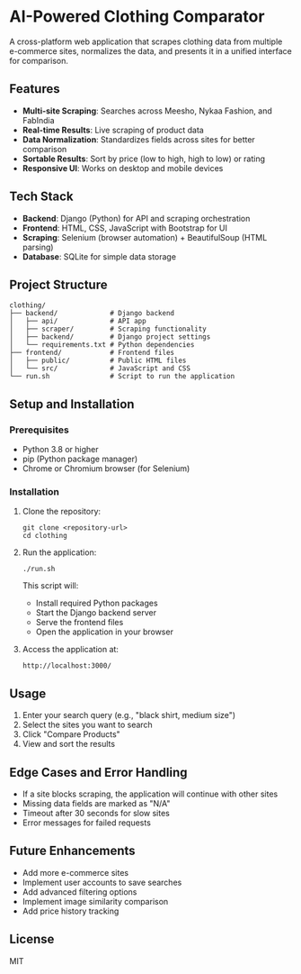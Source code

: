 # AI-Powered Clothing Comparator

A cross-platform web application that scrapes clothing data from multiple e-commerce sites, normalizes the data, and presents it in a unified interface for comparison.

## Features

- **Multi-site Scraping**: Searches across Meesho, Nykaa Fashion, and FabIndia
- **Real-time Results**: Live scraping of product data
- **Data Normalization**: Standardizes fields across sites for better comparison
- **Sortable Results**: Sort by price (low to high, high to low) or rating
- **Responsive UI**: Works on desktop and mobile devices

## Tech Stack

- **Backend**: Django (Python) for API and scraping orchestration
- **Frontend**: HTML, CSS, JavaScript with Bootstrap for UI
- **Scraping**: Selenium (browser automation) + BeautifulSoup (HTML parsing)
- **Database**: SQLite for simple data storage

## Project Structure

```
clothing/
├── backend/             # Django backend
│   ├── api/             # API app
│   ├── scraper/         # Scraping functionality
│   ├── backend/         # Django project settings
│   └── requirements.txt # Python dependencies
├── frontend/            # Frontend files
│   ├── public/          # Public HTML files
│   └── src/             # JavaScript and CSS
└── run.sh               # Script to run the application
```

## Setup and Installation

### Prerequisites

- Python 3.8 or higher
- pip (Python package manager)
- Chrome or Chromium browser (for Selenium)

### Installation

1. Clone the repository:
   ```
   git clone <repository-url>
   cd clothing
   ```

2. Run the application:
   ```
   ./run.sh
   ```

   This script will:
   - Install required Python packages
   - Start the Django backend server
   - Serve the frontend files
   - Open the application in your browser

3. Access the application at:
   ```
   http://localhost:3000/
   ```

## Usage

1. Enter your search query (e.g., "black shirt, medium size")
2. Select the sites you want to search
3. Click "Compare Products"
4. View and sort the results

## Edge Cases and Error Handling

- If a site blocks scraping, the application will continue with other sites
- Missing data fields are marked as "N/A"
- Timeout after 30 seconds for slow sites
- Error messages for failed requests

## Future Enhancements

- Add more e-commerce sites
- Implement user accounts to save searches
- Add advanced filtering options
- Implement image similarity comparison
- Add price history tracking

## License

MIT
